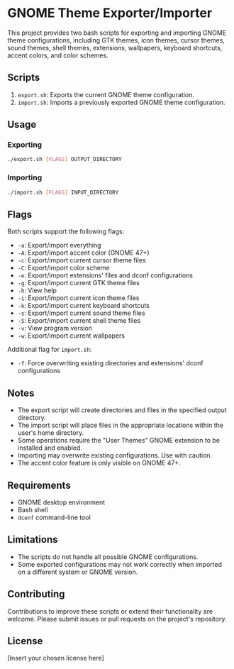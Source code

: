 # GNOME Theme Exporter/Importer

This project provides two bash scripts for exporting and importing GNOME theme configurations, including GTK themes, icon themes, cursor themes, sound themes, shell themes, extensions, wallpapers, keyboard shortcuts, accent colors, and color schemes.

## Scripts

1. `export.sh`: Exports the current GNOME theme configuration.
2. `import.sh`: Imports a previously exported GNOME theme configuration.

## Usage

### Exporting

```bash
./export.sh [FLAGS] OUTPUT_DIRECTORY
```

### Importing

```bash
./import.sh [FLAGS] INPUT_DIRECTORY
```

## Flags

Both scripts support the following flags:

- `-a`: Export/import everything
- `-A`: Export/import accent color (GNOME 47+)
- `-c`: Export/import current cursor theme files
- `-C`: Export/import color scheme
- `-e`: Export/import extensions' files and dconf configurations
- `-g`: Export/import current GTK theme files
- `-h`: View help
- `-i`: Export/import current icon theme files
- `-k`: Export/import current keyboard shortcuts
- `-s`: Export/import current sound theme files
- `-S`: Export/import current shell theme files
- `-v`: View program version
- `-w`: Export/import current wallpapers

Additional flag for `import.sh`:
- `-f`: Force overwriting existing directories and extensions' dconf configurations

## Notes

- The export script will create directories and files in the specified output directory.
- The import script will place files in the appropriate locations within the user's home directory.
- Some operations require the "User Themes" GNOME extension to be installed and enabled.
- Importing may overwrite existing configurations. Use with caution.
- The accent color feature is only visible on GNOME 47+.

## Requirements

- GNOME desktop environment
- Bash shell
- `dconf` command-line tool

## Limitations

- The scripts do not handle all possible GNOME configurations.
- Some exported configurations may not work correctly when imported on a different system or GNOME version.

## Contributing

Contributions to improve these scripts or extend their functionality are welcome. Please submit issues or pull requests on the project's repository.

## License

[Insert your chosen license here]

